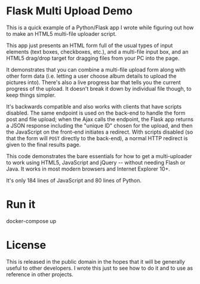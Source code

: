 # Flask Multi Upload Demo

This is a quick example of a Python/Flask app I wrote while figuring out how to
make an HTML5 multi-file uploader script.

This app just presents an HTML form full of the usual types of input elements
(text boxes, checkboxes, etc.), and a multi-file input box, and an HTML5
drag/drop target for dragging files from your PC into the page.

It demonstrates that you can combine a multi-file upload form along with other
form data (i.e. letting a user choose album details to upload the pictures into).
There's also a live progress bar that tells you the current progress of the
upload. It doesn't break it down by individual file though, to keep things simpler.

It's backwards compatible and also works with clients that have scripts disabled.
The same endpoint is used on the back-end to handle the form post and file
upload; when the Ajax calls the endpoint, the Flask app returns a JSON response
including the "unique ID" chosen for the upload, and then the JavaScript on
the front-end initiates a redirect. With scripts disabled (so that the form will
`POST` directly to the back-end), a normal HTTP redirect is given to the final
results page.

This code demonstrates the bare essentials for how to get a multi-uploader to
work using HTML5, JavaScript and jQuery -- without needing Flash or Java.
It works in most modern browsers and Internet Explorer 10+.

It's only 184 lines of JavaScript and 80 lines of Python.

# Run it

docker-compose up

# License

This is released in the public domain in the hopes that it will be generally
useful to other developers. I wrote this just to see how to do it and to use
as reference in other projects.

